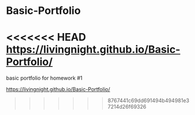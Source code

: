 # Basic-Portfolio
<<<<<<< HEAD
https://livingnight.github.io/Basic-Portfolio/
=======

basic portfolio for homework #1

https://livingnight.github.io/Basic-Portfolio/
>>>>>>> 8767441c69dd691494b494981e37214d26f69326
